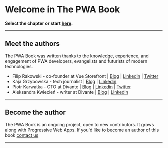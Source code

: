# Welcome in The PWA Book


**Select the chapter or start [here](/01-Introduction-to-PWA-technology.html).**


------

## Meet the authors

The PWA Book was written thanks to the knowledge, experience, and engagement of PWA developers, evangelists and futurists of modern technologies.

- Filip Rakowski - co-founder at Vue Storefront | [Blog](https://divante.com/blog/author/frakowski/) | [Linkedin](https://twitter.com/filrakowski) | [Twitter](https://twitter.com/filrakowski)
- Kaja Grzybowska - tech journalist | [Blog](https://divante.com/blog/author/kgrzebowska/) | [Linkedin](https://www.linkedin.com/in/kaja-grzybowska/)
- Piotr Karwatka - CTO at Divante | [Blog](https://divante.com/blog/author/pkarwatka/) | [Linkedin](https://www.linkedin.com/in/piotrkarwatka/) | [Twitter](https://twitter.com/piotrkarwatka)
- Aleksandra Kwiecień - writer at Divante | [Blog](https://divante.com/blog/author/kwiecien/) | [Linkedin](https://www.linkedin.com/in/aleksandra-kwiecien/)

------

## Become the author


The PWA Book is an ongoing project, open to new contributors. It grows along with Progressive Web Apps. If you'd like to become an author of this book [contact us](mailto:akwiecien@divante.com)


------